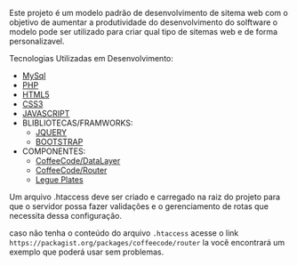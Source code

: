 
<body>
    <p>
        Este projeto é um modelo padrão de desenvolvimento de sitema web com o objetivo de aumentar a produtividade do desenvolvimento do solftware o modelo pode ser utilizado para criar qual tipo de sitemas web e de forma personalizavel. 
    </p>

</body>
    <span class="recursos">Tecnologias Utilizadas em Desenvolvimento:</span>
<ul> 
    <li ><a targer="_blank" href="https://www.mysql.com">MySql</a></li>
    <li><a targer="_blank" href="https://php.net">PHP</a></li>
    <li><a targer="_blank" href="https://www.w3schools.com/html">HTML5</a></li>
    <li><a targer="_blank" href="https://www.w3schools.com/css">CSS3</a></li>
    <li><a targer="_blank" href="https://www.w3schools.com/js/DEFAULT.asp">JAVASCRIPT</a></li>
    <li>
        <span class="recursos">BLIBLIOTECAS/FRAMWORKS:</span>
        <ul>
          <li><a targer="_blank" href="https://jquery.com">JQUERY</a></li>
          <li><a targer="_blank" href="https://getbootstrap.com">BOOTSTRAP</a></li>
        </ul>
    </li>
    <li>
        <span class="recursos">COMPONENTES:</span>
        <ul>
            <li><a href="https://packagist.org/packages/coffeecode/datalayer" targer="_blank">CoffeeCode/DataLayer</a></li>
            <li><a href="https://packagist.org/packages/coffeecode/router" targer="_blank">CoffeeCode/Router</a></li>
            <li><a href="https://platesphp.com" targer="_blank">Legue Plates</a></li>
        </ul>
    </li>
</ul>

<p class="texto">
    Um arquivo .htaccess deve ser criado e carregado na raiz do projeto para que o servidor possa fazer validações e o gerenciamento de rotas que necessita dessa configuração.    
</p>

<span class="recursos">caso não tenha o conteúdo do arquivo `.htaccess` acesse o link `https://packagist.org/packages/coffeecode/router` la você encontrará um exemplo que poderá usar sem problemas.</span>

